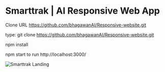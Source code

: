 # Smarttrak | AI Responsive Web App

Clone URL https://github.com/bhagawanAI/Responsive-website.git

type: git clone https://github.com/bhagawanAI/Responsive-website.git

npm install

npm start to run http://localhost:3000/






![Smarttrak Landing](https://user-images.githubusercontent.com/88642733/148669289-6a8000ee-3af8-4c12-90b5-3e5625a9ace7.png)
